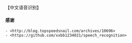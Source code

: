 【中文语音识别】

#### 感谢

    - <http://blog.topspeedsnail.com/archives/10696>
    - <https://github.com/xxbb1234021/speech_recognition>

